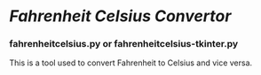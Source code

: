 # ***Fahrenheit Celsius Convertor***
### fahrenheitcelsius.py or fahrenheitcelsius-tkinter.py
This is a tool used to convert Fahrenheit to Celsius and vice versa.
